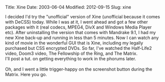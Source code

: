 Title: Xine
Date: 2003-06-04
Modified: 2012-09-15
Slug: xine

I decided I'd try the "unofficial" version of Xine (unofficial because it comes with DeCSS) today. While I was at it, I went ahead and got a few other packages with it (real codecs, MPEG4, DivX and Windows Media Player etc). After uninstalling the version that comes with Mandrake 9.1, I had my new Xine back-up and running in less than 5 minutes. Now I can watch any kind of movie in the wonderful GUI that is Xine, including my legally purchased but CSS encrypted DVDs. So far, I've watched the Half-Life2 video, Doom3 video, The Fellowship of the Ring, and The Matrix.<br />
I'll post a tut. on getting everything to work in the phorums later.<br />
<br />
Oh, and I went a little trigger-happy on the screenshot button during the Matrix. <span class="removed_link">Here you go</span>.
